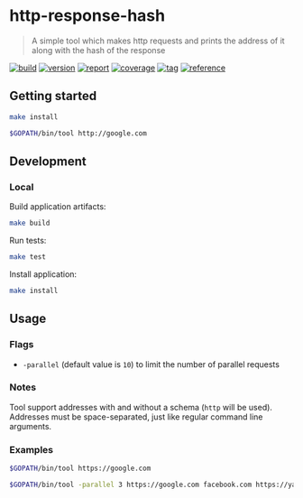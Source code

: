 # http-response-hash

> A simple tool which makes http requests and prints the address of it along with the hash of the response

[![build](https://img.shields.io/github/workflow/status/alebabai/http-response-hash/CI)](https://github.com/alebabai/http-response-hash/actions?query=workflow%3ACI)
[![version](https://img.shields.io/github/go-mod/go-version/alebabai/http-response-hash)](https://go.dev/)
[![report](https://goreportcard.com/badge/github.com/alebabai/http-response-hash)](https://goreportcard.com/report/github.com/alebabai/http-response-hash)
[![coverage](https://img.shields.io/codecov/c/github/alebabai/http-response-hash)](https://codecov.io/github/alebabai/http-response-hash)
[![tag](https://img.shields.io/github/tag/alebabai/http-response-hash.svg)](https://github.com/alebabai/http-response-hash/tags)
[![reference](https://pkg.go.dev/badge/github.com/alebabai/http-response-hash.svg)](https://pkg.go.dev/github.com/alebabai/http-response-hash)

## Getting started

```bash
make install
```

```bash
$GOPATH/bin/tool http://google.com
```

## Development

### Local

Build application artifacts:

```bash
make build
```

Run tests:

```bash
make test
```

Install application:
```bash
make install
```

## Usage

### Flags

- `-parallel` (default value is `10`) to limit the number of parallel requests

### Notes

Tool support addresses with and without a schema (`http` will be used).  
Addresses must be space-separated, just like regular command line arguments.

### Examples

```bash
$GOPATH/bin/tool https://google.com
```

```bash
$GOPATH/bin/tool -parallel 3 https://google.com facebook.com https://yahoo.com yandex.com twitter.com baroquemusiclibrary.com
```
